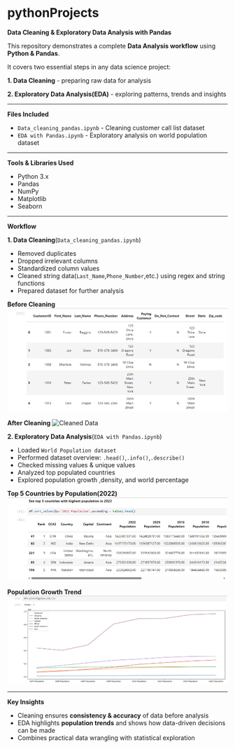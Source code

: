 # pythonProjects
**Data Cleaning & Exploratory Data Analysis with Pandas**

This repository demonstrates a complete **Data Analysis workflow** using **Python & Pandas**.

It covers two essential steps in any data science project:

**1. Data Cleaning** - preparing raw data for analysis

**2. Exploratory Data Analysis(EDA)** - exploring patterns, trends and insights

---

**Files Included**

- `Data_cleaning_pandas.ipynb` - Cleaning customer call list dataset
- `EDA with Pandas.ipynb` - Exploratory analysis on world population dataset

---

**Tools & Libraries Used**

- Python 3.x
- Pandas 
- NumPy
- Matplotlib
- Seaborn

---

**Workflow** 

**1. Data Cleaning**(`Data_cleaning_pandas.ipynb`)

- Removed duplicates
- Dropped irrelevant columns
- Standardized column values
- Cleaned string data(`Last_Name`,`Phone_Number`,etc.) using regex and string functions
- Prepared dataset for further analysis

**Before Cleaning**
![Raw Data](data_cleaning_pandas/images/cleaned_data.PNG)

**After Cleaning**
![Cleaned Data](image_path)

**2. Exploratory Data Analysis**(`EDA with Pandas.ipynb`)

- Loaded `World Population dataset`
- Performed dataset overview: `.head()`,`.info()`,`.describe()`
- Checked missing values & unique values
- Analyzed top populated countries
- Explored population growth ,density, and world percentage

**Top 5 Countries by Population(2022)**
![Top 5 Population](EDA_with_python/images/Top5_Population.PNG)

**Population Growth Trend**
![Population Trend](EDA_with_python/images/Population_growth_trend.PNG)

---

**Key Insights**

- Cleaning ensures **consistency & accuracy** of data before analysis 
- EDA highlights **population trends** and shows how data-driven decisions can be made
- Combines practical data wrangling with statistical exploration
